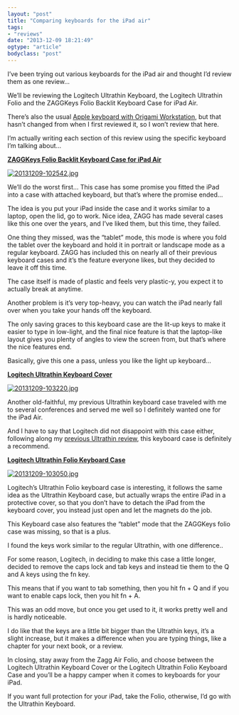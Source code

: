 ```yaml
---
layout: "post"
title: "Comparing keyboards for the iPad air"
tags: 
- "reviews"
date: "2013-12-09 18:21:49"
ogtype: "article"
bodyclass: "post"
---
```


I’ve been trying out various keyboards for the iPad air and thought I’d review them as one review…

We’ll be reviewing the Logitech Ultrathin Keyboard, the Logitech Ultrathin Folio and the ZAGGKeys Folio Backlit Keyboard Case for iPad Air.

There’s also the usual [Apple keyboard with Origami Workstation](http://rogerstringer.com/2012/03/31/origami-workstation-for-ipad-and-keyboard/), but that hasn’t changed from when I first reviewed it, so I won’t review that here.

I’m actually writing each section of this review using the specific keyboard I’m talking about…

**[ZAGGKeys Folio Backlit Keyboard Case for iPad Air](http://amzn.to/1hIyCRv)**

[![20131209-102542.jpg](http://cdn.rogerstringer.com/wp-content/uploads/2013/12/20131209-102542.jpg)](http://amzn.to/1hIyCRv)

We’ll do the worst first… This case has some promise you fitted the iPad into a case with attached keyboard, but that’s where the promise ended…

The idea is you put your iPad inside the case and it works similar to a laptop, open the lid, go to work. Nice idea, ZAGG has made several cases like this one over the years, and I’ve liked them, but this time, they failed.

One thing they missed, was the “tablet” mode, this mode is where you fold the tablet over the keyboard and hold it in portrait or landscape mode as a regular keyboard. ZAGG has included this on nearly all of their previous keyboard cases and it’s the feature everyone likes, but they decided to leave it off this time.

The case itself is made of plastic and feels very plastic-y, you expect it to actually break at anytime.

Another problem is it’s very top-heavy, you can watch the iPad nearly fall over when you take your hands off the keyboard.

The only saving graces to this keyboard case are the lit-up keys to make it easier to type in low-light, and the final nice feature is that the laptop-like layout gives you plenty of angles to view the screen from, but that’s where the nice features end.

Basically, give this one a pass, unless you like the light up keyboard…

**[Logitech Ultrathin Keyboard Cover](http://amzn.to/1hIzwNQ)**

[![20131209-103220.jpg](http://cdn.rogerstringer.com/wp-content/uploads/2013/12/20131209-103220.jpg)](http://amzn.to/1hIzwNQ)

Another old-faithful, my previous Ultrathin keyboard case traveled with me to several conferences and served me well so I definitely wanted one for the iPad Air.

And I have to say that Logitech did not disappoint with this case either, following along my [previous Ultrathin review](http://rogerstringer.com/2012/06/12/ultrathin-keyboard-cover-from-logitech/), this keyboard case is definitely a recommend.

**[Logitech Ultrathin Folio Keyboard Case](http://amzn.to/1iQg1oa)**

[![20131209-103050.jpg](http://cdn.rogerstringer.com/wp-content/uploads/2013/12/20131209-103050.jpg)](http://amzn.to/1iQg1oa)

Logitech’s Ultrathin Folio keyboard case is interesting, it follows the same idea as the Ultrathin Keyboard case, but actually wraps the entire iPad in a protective cover, so that you don’t have to detach the iPad from the keyboard cover, you instead just open and let the magnets do the job.

This Keyboard case also features the “tablet” mode that the ZAGGKeys folio case was missing, so that is a plus.

I found the keys work similar to the regular Ultrathin, with one difference..

For some reason, Logitech, in deciding to make this case a little longer, decided to remove the caps lock and tab keys and instead tie them to the Q and A keys using the fn key.

This means that if you want to tab something, then you hit fn + Q and if you want to enable caps lock, then you hit fn + A.

This was an odd move, but once you get used to it, it works pretty well and is hardly noticeable.

I do like that the keys are a little bit bigger than the Ultrathin keys, it’s a slight increase, but it makes a difference when you are typing things, like a chapter for your next book, or a review.

In closing, stay away from the Zagg Air Folio, and choose between the Logitech Ultrathin Keyboard Cover or the Logitech Ultrathin Folio Keyboard Case and you’ll be a happy camper when it comes to keyboards for your iPad.

If you want full protection for your iPad, take the Folio, otherwise, I’d go with the Ultrathin Keyboard.
